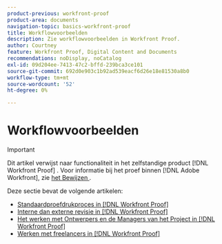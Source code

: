 ```yaml
---
product-previous: workfront-proof
product-area: documents
navigation-topic: basics-workfront-proof
title: Workflowvoorbeelden
description: Zie workflowvoorbeelden in Workfront Proof.
author: Courtney
feature: Workfront Proof, Digital Content and Documents
recommendations: noDisplay, noCatalog
exl-id: 09d204ee-7413-47c2-bffd-239bca3ce101
source-git-commit: 692d0e903c1b92ad539eacf6d26e18e81530a8b0
workflow-type: tm+mt
source-wordcount: '52'
ht-degree: 0%

---
```


# Workflowvoorbeelden

>[!IMPORTANT]
>
>Dit artikel verwijst naar functionaliteit in het zelfstandige product [!DNL Workfront Proof] . Voor informatie bij het proef binnen [!DNL Adobe Workfront], zie [ het Bewijzen ](../../../review-and-approve-work/proofing/proofing.md).

Deze sectie bevat de volgende artikelen:

* [Standaardproefdrukproces in  [!DNL Workfront Proof]](../../../workfront-proof/wp-getstarted/workflow-examples/basic-proof-process.md)
* [Interne dan externe revisie in  [!DNL Workfront Proof]](../../../workfront-proof/wp-getstarted/workflow-examples/internal-external-review.md)
* [Het werken met Ontwerpers en de Managers van het Project in  [!DNL Workfront Proof]](../../../workfront-proof/wp-getstarted/workflow-examples/work-designers-project-managers.md)
* [Werken met freelancers in  [!DNL Workfront Proof]](../../../workfront-proof/wp-getstarted/workflow-examples/work-freelancers.md)
